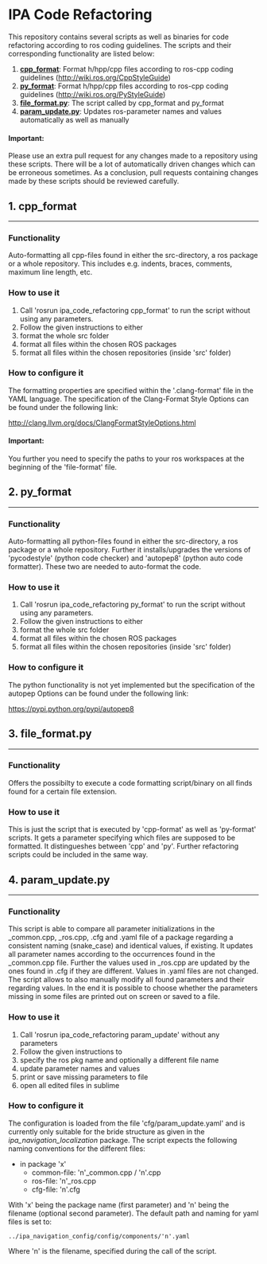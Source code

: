 # IPA Code Refactoring

This repository contains several scripts as well as binaries for code refactoring according to ros coding guidelines. The scripts and their corresponding functionality are listed below:

1. **[cpp_format](#1-cpp_format)**: Format h/hpp/cpp files according to ros-cpp coding guidelines (http://wiki.ros.org/CppStyleGuide)  
2. **[py_format](#2-py_format)**: Format h/hpp/cpp files according to ros-cpp coding guidelines (http://wiki.ros.org/PyStyleGuide)  
3. **[file_format.py](#3-file_formatpy)**: The script called by cpp_format and py_format  
4. **[param_update.py](#4-param_updatepy)**: Updates ros-parameter names and values automatically as well as manually  

#### Important:
Please use an extra pull request for any changes made to a repository using these scripts. There will be a lot of automatically driven changes which can be erroneous sometimes. As a conclusion, pull requests containing changes made by these scripts should be reviewed carefully.


## 1. cpp_format
---
### Functionality

Auto-formatting all cpp-files found in either the src-directory, a ros package or a whole 
repository. This includes e.g. indents, braces, comments, maximum line length, etc.

### How to use it

1. Call 'rosrun ipa_code_refactoring cpp_format' to run the script without using any parameters.  
2. Follow the given instructions to either  
  1. format the whole src folder  
  2. format all files within the chosen ROS packages  
  3. format all files within the chosen repositories (inside 'src' folder)

### How to configure it

The formatting properties are specified within the '.clang-format' file in the YAML language.
The specification of the Clang-Format Style Options can be found under the following link:
  
http://clang.llvm.org/docs/ClangFormatStyleOptions.html

#### Important:
You further you need to specify the paths to your ros workspaces at the beginning of the 
'file-format' file.


## 2. py_format
---
### Functionality

Auto-formatting all python-files found in either the src-directory, a ros package or a whole 
repository. Further it installs/upgrades the versions of 'pycodestyle' (python code checker) and
'autopep8' (python auto code formatter). These two are needed to auto-format the code.

### How to use it

1. Call 'rosrun ipa_code_refactoring py_format' to run the script without using any parameters.  
2. Follow the given instructions to either  
  1. format the whole src folder  
  2. format all files within the chosen ROS packages  
  3. format all files within the chosen repositories (inside 'src' folder)

### How to configure it

The python functionality is not yet implemented but the specification of the autopep Options can 
be found under the following link:
  
https://pypi.python.org/pypi/autopep8


## 3. file_format.py
---
### Functionality
Offers the possibilty to execute a code formatting script/binary on all finds found for a certain file 
extension.

### How to use it

This is just the script that is executed by 'cpp-format' as well as 'py-format' scripts.
It gets a parameter specifying which files are supposed to be formatted. It distingueshes 
between 'cpp' and 'py'. Further refactoring scripts could be included in the same way.


## 4. param_update.py
---
### Functionality

This script is able to compare all parameter initializations in the _common.cpp, _ros.cpp, .cfg 
and .yaml file of a package regarding a consistent naming (snake_case) and identical values, if 
existing. It updates all parameter names according to the occurrences found in the _common.cpp file.
Further the values used in _ros.cpp are updated by the ones found in .cfg if they are different.
Values in .yaml files are not changed. 
The script allows to also manually modify all found parameters and their regarding values. 
In the end it is possible to choose whether the parameters missing in some files are printed out
on screen or saved to a file. 

### How to use it

1. Call 'rosrun ipa_code_refactoring param_update' without any parameters
2. Follow the given instructions to  
  1. specify the ros pkg name and optionally a different file name
  2. update parameter names and values  
  3. print or save missing parameters to file  
  4. open all edited files in sublime

### How to configure it

The configuration is loaded from the file 'cfg/param_update.yaml' and is currently only suitable for the bride structure as given in the *ipa_navigation_localization* package. The script expects the following naming conventions for the different files:

- in package 'x'
  - common-file: 'n'_common.cpp / 'n'.cpp
  - ros-file: 'n'_ros.cpp
  - cfg-file: 'n'.cfg

With 'x' being the package name (first parameter) and 'n' being the filename (optional second 
parameter).
The default path and naming for yaml files is set to:
  
    ../ipa_navigation_config/config/components/'n'.yaml

Where 'n' is the filename, specified during the call of the script.
